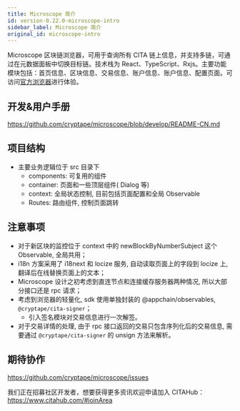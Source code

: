 ```yaml
---
title: Microscope 简介
id: version-0.22.0-microscope-intro
sidebar_label: Microscope 简介
original_id: microscope-intro
---
```

Microscope 区块链浏览器，可用于查询所有 CITA 链上信息，并支持多链，可通过在元数据面板中切换目标链。技术栈为 React、TypeScript、Rxjs。主要功能模块包括：首页信息、区块信息、交易信息、账户信息、账户信息、配置页面。可访问[官方浏览器](https://microscope.cryptape.com/#/)进行体验。

## 开发&用户手册

https://github.com/cryptape/microscope/blob/develop/README-CN.md

## 项目结构

* 主要业务逻辑位于 src 目录下 
    * components: 可复用的组件
    * container: 页面和一些顶层组件( Dialog 等)
    * context: 全局状态控制, 目前包括页面配置和全局 Observable
    * Routes: 路由组件, 控制页面跳转

## 注意事项

* 对于新区块的监控位于 context 中的 newBlockByNumberSubject 这个 Observable, 全局共用；
* i18n 方案采用了 i18next 和 locize 服务, 自动读取页面上的字段到 locize 上, 翻译后在线替换页面上的文本；
* Microscope 设计之初考虑到直连节点和连接缓存服务器两种情况, 所以大部分接口还是 rpc 请求；
* 考虑到浏览器的轻量化, sdk 使用单独封装的 @appchain/observables, `@cryptape/cita-signer`； 
    * 引入签名模块对交易信息进行一次解签。
* 对于交易详情的处理, 由于 rpc 接口返回的交易只包含序列化后的交易信息, 需要通过 `@cryptape/cita-signer` 的 unsign 方法来解析。

## 期待协作

https://github.com/cryptape/microscope/issues

我们正在招募社区开发者，想要获得更多资讯欢迎申请加入 CITAHub：https://www.citahub.com/#joinArea